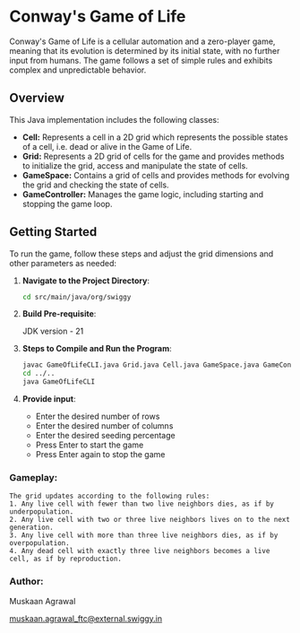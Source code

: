 # Conway's Game of Life

Conway's Game of Life is a cellular automation and a zero-player game, meaning that its evolution is determined by its initial state, with no further input from humans. The game follows a set of simple rules and exhibits complex and unpredictable behavior.

## Overview

This Java implementation includes the following classes:

- **Cell:** Represents a cell in a 2D grid which represents the possible states of a cell, i.e. dead or alive in the Game of Life.
- **Grid:** Represents a 2D grid of cells for the game and provides methods to initialize the grid, access and manipulate the state of cells.
- **GameSpace:** Contains a grid of cells and provides methods for evolving the grid and checking the state of cells.
- **GameController:** Manages the game logic, including starting and stopping the game loop.

## Getting Started

To run the game, follow these steps and adjust the grid dimensions and other parameters as needed:

1. **Navigate to the Project Directory**:

    ```bash
   cd src/main/java/org/swiggy

2. **Build Pre-requisite**:

   JDK version - 21


3. **Steps to Compile and Run the Program**:

    ```bash
   javac GameOfLifeCLI.java Grid.java Cell.java GameSpace.java GameController.java InputHandler.java
   cd ../..
   java GameOfLifeCLI

4. **Provide input**:
   * Enter the desired number of rows
   * Enter the desired number of columns
   * Enter the desired seeding percentage
   * Press Enter to start the game
   * Press Enter again to stop the game

### **Gameplay**:

    The grid updates according to the following rules: 
    1. Any live cell with fewer than two live neighbors dies, as if by underpopulation.
    2. Any live cell with two or three live neighbors lives on to the next generation.
    3. Any live cell with more than three live neighbors dies, as if by overpopulation.
    4. Any dead cell with exactly three live neighbors becomes a live cell, as if by reproduction.

### Author:

Muskaan Agrawal

muskaan.agrawal_ftc@external.swiggy.in

